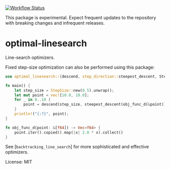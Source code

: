 [![Workflow Status](https://github.com/justinlovinger/optimal-rs/workflows/build/badge.svg)](https://github.com/justinlovinger/optimal-rs/actions?query=workflow%3A%22build%22)

This package is experimental.
Expect frequent updates to the repository
with breaking changes
and infrequent releases.

# optimal-linesearch

Line-search optimizers.

Fixed step-size optimization can also be performed
using this package:

```rust
use optimal_linesearch::{descend, step_direction::steepest_descent, StepSize};

fn main() {
    let step_size = StepSize::new(0.5).unwrap();
    let mut point = vec![10.0, 10.0];
    for _ in 0..10 {
        point = descend(step_size, steepest_descent(obj_func_d(&point)), point).collect();
    }
    println!("{:?}", point);
}

fn obj_func_d(point: &[f64]) -> Vec<f64> {
    point.iter().copied().map(|x| 2.0 * x).collect()
}
```

See [`backtracking_line_search`] for more sophisticated and effective optimizers.

License: MIT
